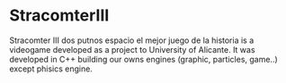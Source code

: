 # StracomterIII
Stracomter III dos putnos espacio el mejor juego de la historia is a videogame developed as a project to University of Alicante.
It was developed in C++ building our owns engines (graphic, particles, game..) except phisics engine.
